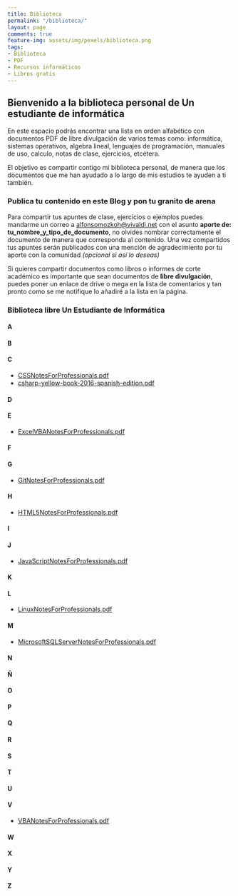```yaml
---
title: Biblioteca
permalink: "/biblioteca/"
layout: page
comments: true
feature-img: assets/img/pexels/biblioteca.png
tags:
- Biblioteca
- PDF
- Recursos informáticos
- Libros gratis
---
```

## Bienvenido a la biblioteca personal de Un estudiante de informática

En este espacio podrás encontrar una lista en orden alfabético con documentos PDF de libre divulgación de varios temas como: informática, sistemas operativos, algebra lineal, lenguajes de programación, manuales de uso, calculo, notas de clase, ejercicios, etcétera. 

El objetivo es compartir contigo mi biblioteca personal, de manera que los documentos que me han ayudado a lo largo de mis estudios te ayuden a ti también.

### Publica tu contenido en este Blog y pon tu granito de arena 
Para compartir tus apuntes de clase, ejercicios o ejemplos puedes mandarme un correo a [alfonsomozkoh@vivaldi.net](mailto:alonsomozkoh@vivaldi.net) con el asunto **aporte de: tu_nombre_y_tipo_de_documento**, no olvides nombrar correctamente el documento de manera que corresponda al contenido. Una vez compartidos tus apuntes serán publicados con una mención de agradecimiento por tu aporte con la comunidad  *(opcional si así lo deseas)*

Si quieres compartir documentos como libros o informes de corte académico es importante que sean documentos de **libre divulgación**, puedes poner un enlace de drive o mega en la lista de comentarios y tan pronto como se me notifique lo añadiré a la lista en la página.

### Biblioteca libre Un Estudiante de Informática

#### A

#### B

#### C

+ [CSSNotesForProfessionals.pdf](https://github.com/alfonsomozkoh/Docs/raw/master/Libros/CSSNotesForProfessionals.pdf
)
+ [csharp-yellow-book-2016-spanish-edition.pdf](https://github.com/alfonsomozkoh/Docs/raw/master/Libros/csharp-yellow-book-2016-spanish-edition.pdf)

#### D

#### E

+ [ExcelVBANotesForProfessionals.pdf](https://github.com/alfonsomozkoh/Docs/raw/master/Libros/ExcelVBANotesForProfessionals.pdf)

#### F

#### G

+ [GitNotesForProfessionals.pdf](https://github.com/alfonsomozkoh/Docs/raw/master/Libros/GitNotesForProfessionals.pdf
)

#### H

+ [HTML5NotesForProfessionals.pdf](https://github.com/alfonsomozkoh/Docs/raw/master/Libros/HTML5NotesForProfessionals.pdf)

#### I

#### J

+ [JavaScriptNotesForProfessionals.pdf](https://github.com/alfonsomozkoh/Docs/raw/master/Libros/JavaScriptNotesForProfessionals.pdf)

#### K

#### L

+ [LinuxNotesForProfessionals.pdf](https://github.com/alfonsomozkoh/Docs/raw/master/Libros/LinuxNotesForProfessionals.pdf)

#### M

+ [MicrosoftSQLServerNotesForProfessionals.pdf](https://github.com/alfonsomozkoh/Docs/raw/master/Libros/MicrosoftSQLServerNotesForProfessionals.pdf)

#### N

#### Ñ

#### O

#### P

#### Q

#### R

#### S

#### T

#### U

#### V

+ [VBANotesForProfessionals.pdf](https://github.com/alfonsomozkoh/Docs/raw/master/Libros/VBANotesForProfessionals.pdf
)

#### W

#### X

#### Y

#### Z



